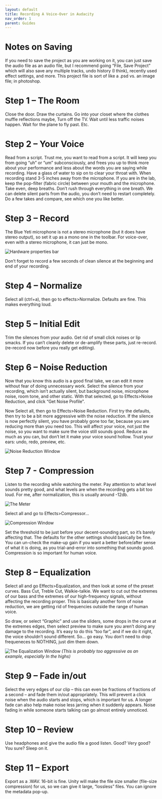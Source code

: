 ```yaml
---
layout: default
title: Recording A Voice-Over in Audacity
nav_order: 1
parent: Guides
---
```

# Notes on Saving 
If you need to save the project as you are working on it, you can just save the audio file as an audio file, but I recommend going “File, Save Project” which will also save any multiple tracks, undo history (I think), recently used effect settings, and more. This project file is sort of like a .psd vs. an image file; in photoshop.

# Step 1 – The Room
Close the door. Draw the curtains. Go into your closet where the clothes muffle reflections maybe, Turn off the TV. Wait until less traffic noises happen. Wait for the plane to fly past. Etc. 

# Step 2 – Your Voice
Read from a script. Trust me, you want to read from a script. It will keep you from going “uh” or “um” subconsciously, and frees you up to think more about your performance and less about the words you are saying while recording.
Have a glass of water to sip on to clear your throat with. When recording stand 3-5 inches away from the microphone. If you are in the lab, keep the pop-filter (fabric circle) between your mouth and the microphone. Take even, deep breaths. Don’t rush through everything in one breath. We can delete silent parts from the audio, you don’t need to restart completely. Do a few takes and compare, see which one you like better.

# Step 3 – Record
The Blue Yeti microphone is not a stereo microphone (but it does have stereo output), so set it up as a mono one in the toolbar. For voice-over, even with a stereo microphone, it can just be mono. 

![Hardware properties bar](./images/record.png)
 
Don’t forget to record a few seconds of clean silence at the beginning and end of your recording.
# Step 4 – Normalize
Select all (ctrl+a), then go to effects>Normalize. Defaults are fine. This makes everything loud.
# Step 5 – Initial Edit
Trim the silences from your audio. Get rid of small click noises or lip smacks. If you can’t cleanly delete or de-amplify these parts, just re-record. (re-record now before you really get editing). 
# Step 6 – Noise Reduction
Now that you know this audio is a good final take, we can edit it more without fear of doing unnecessary work. Select the silence from your recording, which isn’t actually silent, but background noise, microphone noise, room tone, and other static. With that selected, go to Effects>Noise Reduction, and click “Get Noise Profile".

Now Select all, then go to Effects>Noise Reduction. First try the defaults, then try to be a bit more aggressive with the noise reduction. If the silence is now perfectly silent, you have probably gone too far, because you are reducing more than you need too. This will affect your voice, not just the noise, so you want to make sure the voice still sounds good. Reduce as much as you can, but don’t let it make your voice sound hollow. Trust your ears: undo, redo, preview, etc.

![Noise Reduction Window](./images/noiseRed.png)
# Step 7 - Compression 
Listen to the recording while watching the meter. Pay attention to what level sounds pretty good, and what levels are when the recording gets a bit too loud. For me, after normalization, this is usually around -12db.

![The Meter](./images/meter.png)

Select all and go to Effects>Compressor…

![Compression Window](./images/compressor.png)

Set the threshold to be just before your decent-sounding part, so it’s barely affecting that. The defaults for the other settings should basically be fine.
You can un-check the make-up gain if you want a better before/after sense of what it is doing, as you trial-and-error into something that sounds good.
Compression is so important for human voice. 

# Step 8 – Equalization
Select all and go Effects>Equalization, and then look at some of the preset curves. Bass Cut, Treble Cut, Walkie-talkie.
We want to cut out the extremes of our bass and the extremes of our high-frequency signals, without affecting the recording proper. This is basically another form of noise reduction, we are getting rid of frequencies outside the range of human voice.

So draw, or select “Graphic” and use the sliders, some drops in the curve at the extremes edges, then select preview to make sure you aren’t doing any damage to the recording. It’s easy to do this “too far”, and if we do it right, the voice shouldn’t sound different. So… go easy. You don’t need to drop frequeneces to NOTHING, just dim them down.

![The Equalization Window](./images/eq.png)
*(This is probably too aggressive as an example, especially In the highs)*
# Step 9 – Fade in/out 
Select the very edges of our clip – this can even be fractions of fractions of a second – and fade them in/out appropriately. This will prevent a click noise when the audio starts and stops, which is important for us.
A longer fade can also help make noise less jarring when it suddenly appears. Noise fading in while someone starts talking can go almost entirely unnoticed.
# Step 10 – Review
Use headphones and give the audio file a good listen. Good? Very good? You sure? Sleep on it.
# Step 11 – Export
Export as a .WAV. 16-bit is fine. Unity will make the file size smaller (file-size compression) for us, so we can give it large, “lossless” files. You can ignore the metadata pop-up.



